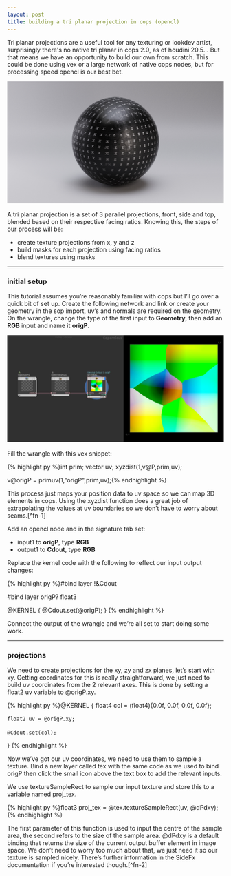 ```yaml
---
layout: post
title: building a tri planar projection in cops (opencl)
---
```


Tri planar projections are a useful tool for any texturing or lookdev artist, surprisingly there's no native tri planar in cops 2.0, as of houdini 20.5... But that means we have an opportunity to build our own from scratch. This could be done using vex or a large network of native cops nodes, but for processing speed opencl is our best bet.

![rendered tri planar example](/assets/images/2024-10-22-tri-planar-cops/tri_planar_example001.jpg)

A tri planar projection is a set of 3 parallel projections, front, side and top, blended based on their respective facing ratios. Knowing this, the steps of our process will be:

- create texture projections from x, y and z
- build masks for each projection using facing ratios
- blend textures using masks

-----

### initial setup

This tutorial assumes you’re reasonably familiar with cops but I’ll go over a quick bit of set up. Create the following network and link or create your geometry in the sop import, uv’s and normals are required on the geometry. On the wrangle, change the type of the first input to **Geometry**, then add an **RGB** input and name it **origP**.

![inital setup](/assets/images/2024-10-22-tri-planar-cops/set_up_screenshot001.jpg)

Fill the wrangle with this vex snippet:


{% highlight py %}int prim;
vector uv;
xyzdist(1,v@P,prim,uv);

v@origP = primuv(1,"origP",prim,uv);{% endhighlight %}

This process just maps your position data to uv space so we can map 3D elements in cops. Using the xyzdist function does a great job of extrapolating the values at uv boundaries so we don’t have to worry about seams.[^fn-1]

Add an opencl node and in the signature tab set:

- input1 to **origP**, type **RGB**
- output1 to **Cdout**, type **RGB**

Replace the kernel code with the following to reflect our input output changes:

{% highlight py %}#bind layer !&Cdout

#bind layer origP? float3

@KERNEL
{
    @Cdout.set(@origP);
}
{% endhighlight %}

Connect the output of the wrangle and we’re all set to start doing some work.

-----

### projections

We need to create projections for the xy, zy and zx planes, let’s start with xy. Getting coordinates for this is really straightforward, we just need to build uv coordinates from the 2 relevant axes. This is done by setting a float2 uv variable to @origP.xy.

{% highlight py %}@KERNEL
{
    float4 col = (float4){0.0f, 0.0f, 0.0f, 0.0f};
    
    float2 uv = @origP.xy;
    
    @Cdout.set(col); 
}
{% endhighlight %}

Now we’ve got our uv coordinates, we need to use them to sample a texture. Bind a new layer called tex with the same code as we used to bind origP then click the small icon above the text box to add the relevant inputs.

We use textureSampleRect to sample our input texture and store this to a variable named proj_tex.

{% highlight py %}float3 proj_tex = @tex.textureSampleRect(uv, @dPdxy);
{% endhighlight %}

The first parameter of this function is used to input the centre of the sample area, the second refers to the size of the sample area. @dPdxy is a default binding that returns the size of the current output buffer element in image space. We don’t need to worry too much about that, we just need it so our texture is sampled nicely. There’s further information in the SideFx documentation if you’re interested though.[^fn-2]